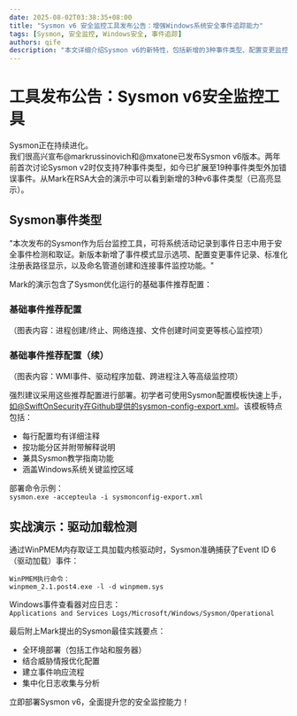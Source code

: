 ```yaml
---
date: 2025-08-02T03:38:35+08:00
title: "Sysmon v6 安全监控工具发布公告：增强Windows系统安全事件追踪能力"
tags: [Sysmon, 安全监控, Windows安全, 事件追踪]
authors: qife
description: "本文详细介绍Sysmon v6的新特性，包括新增的3种事件类型、配置变更监控、注册表路径标准化显示以及命名管道事件追踪功能，并提供了最佳实践部署建议和配置模板。"
---
```


# 工具发布公告：Sysmon v6安全监控工具

Sysmon正在持续进化。  
我们很高兴宣布@markrussinovich和@mxatone已发布Sysmon v6版本。两年前首次讨论Sysmon v2时仅支持7种事件类型，如今已扩展至19种事件类型外加错误事件。从Mark在RSA大会的演示中可以看到新增的3种v6事件类型（已高亮显示）。

## Sysmon事件类型

"本次发布的Sysmon作为后台监控工具，可将系统活动记录到事件日志中用于安全事件检测和取证。新版本新增了事件模式显示选项、配置变更事件记录、标准化注册表路径显示，以及命名管道创建和连接事件监控功能。"

Mark的演示包含了Sysmon优化运行的基础事件推荐配置：

### 基础事件推荐配置
（图表内容：进程创建/终止、网络连接、文件创建时间变更等核心监控项）

### 基础事件推荐配置（续）
（图表内容：WMI事件、驱动程序加载、跨进程注入等高级监控项）

强烈建议采用这些推荐配置进行部署。初学者可使用Sysmon配置模板快速上手，如@SwiftOnSecurity在Github提供的sysmon-config-export.xml。该模板特点包括：
- 每行配置均有详细注释
- 按功能分区并附带解释说明
- 兼具Sysmon教学指南功能
- 涵盖Windows系统关键监控区域

部署命令示例：  
`sysmon.exe -accepteula -i sysmonconfig-export.xml`

## 实战演示：驱动加载检测
通过WinPMEM内存取证工具加载内核驱动时，Sysmon准确捕获了Event ID 6（驱动加载）事件：

```
WinPMEM执行命令：
winpmem_2.1.post4.exe -l -d winpmem.sys
```

Windows事件查看器对应日志：  
`Applications and Services Logs/Microsoft/Windows/Sysmon/Operational`

最后附上Mark提出的Sysmon最佳实践要点：
- 全环境部署（包括工作站和服务器）
- 结合威胁情报优化配置
- 建立事件响应流程
- 集中化日志收集与分析

立即部署Sysmon v6，全面提升您的安全监控能力！